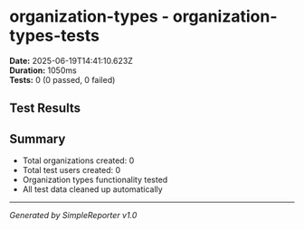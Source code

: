 # organization-types - organization-types-tests

**Date:** 2025-06-19T14:41:10.623Z  
**Duration:** 1050ms  
**Tests:** 0 (0 passed, 0 failed)

## Test Results



## Summary

- Total organizations created: 0
- Total test users created: 0
- Organization types functionality tested
- All test data cleaned up automatically

---
*Generated by SimpleReporter v1.0*
